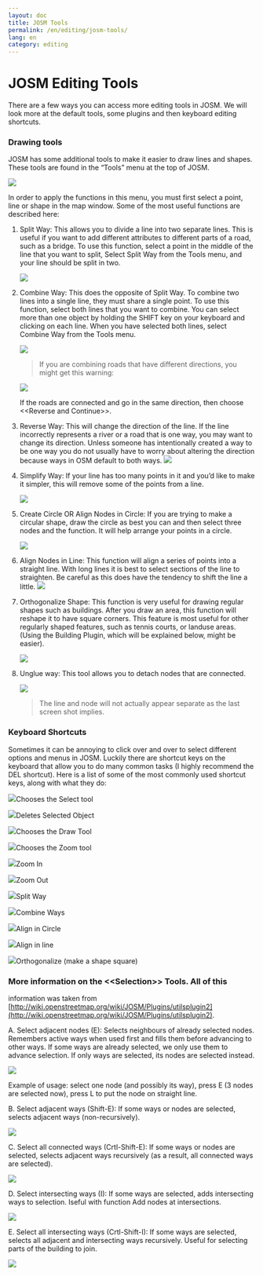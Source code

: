 ```yaml
---
layout: doc
title: JOSM Tools
permalink: /en/editing/josm-tools/
lang: en
category: editing
---
```


JOSM Editing Tools
==================

There are a few ways you can access more editing tools in JOSM. We will
look more at the default tools, some plugins and then keyboard editing
shortcuts.

### Drawing tools

JOSM has some additional tools to make it easier to
draw lines and shapes. These tools are found in the “Tools” menu at the
top of JOSM.

![]({{site.baseurl}}/images/intermediate/en_edit_in_detail_image12.png)

In order to apply the functions in this menu, you must first select a
point, line or shape in the map window. Some of the most useful
functions are described here:

1.  Split Way: This allows you to divide a line into two separate lines.
    This is useful if you want to add different attributes to different
    parts of a road, such as a bridge. To use this function, select a
    point in the middle of the line that you want to split, Select Split
    Way from the Tools menu, and your line should be split in two.

    ![]({{site.baseurl}}/images/intermediate/en_edit_in_detail_image38.png)

2.  Combine Way: This does the opposite of Split Way. To combine two
    lines into a single line, they must share a single point. To use
    this function, select both lines that you want to combine. You can
    select more than one object by holding the SHIFT key on your
    keyboard and clicking on each line. When you have selected both
    lines, select Combine Way from the Tools menu.

    ![]({{site.baseurl}}/images/intermediate/en_edit_in_detail_image28.png)

    > If you are combining roads that have different directions, you
    > might get this warning:

    ![]({{site.baseurl}}/images/intermediate/en_edit_in_detail_image15.png)

    If the roads are connected and go in the same direction, then choose
    \<\<Reverse and Continue\>\>.

3.  Reverse Way: This will change the direction of the line. If the line
    incorrectly represents a river or a road that is one way, you may want
    to change its direction.  Unless someone has intentionally created a
    way to be one way you do not usually have to worry about altering
    the direction because ways in OSM default to both ways.
     ![]({{site.baseurl}}/images/intermediate/en_edit_in_detail_image26.png)

4.  Simplify Way: If your line has too many points in it and you’d like
    to make it simpler, this will remove some of the points from a line.

    ![]({{site.baseurl}}/images/intermediate/en_edit_in_detail_image41.png)

5.  Create Circle OR Align Nodes in Circle: If you are trying to make a
    circular shape, draw the circle as best you can and then select
    three nodes and the function. It will help arrange your points in a
    circle.

    ![]({{site.baseurl}}/images/intermediate/en_edit_in_detail_image04.png)

6.  Align Nodes in Line: This function will align a series of points
    into a straight line.  With long lines it is best to select sections
    of the line to straighten.  Be careful as this does have the
    tendency to shift the line a little. ![]({{site.baseurl}}/images/intermediate/en_edit_in_detail_image17.png)

7.  Orthogonalize Shape: This function is very useful for drawing
    regular shapes such as buildings. After you draw an area, this
    function will reshape it to have square corners. This feature is
    most useful for other regularly shaped features, such as tennis
    courts, or landuse areas. (Using the Building Plugin, which will be
    explained below, might be easier).

    ![]({{site.baseurl}}/images/intermediate/en_edit_in_detail_image45.png)

8.  Unglue way: This tool allows you to detach nodes that are
    connected.  

    ![]({{site.baseurl}}/images/intermediate/en_edit_in_detail_image59.png)

    > The line and node will not actually appear separate as the last
    > screen shot implies.





### Keyboard Shortcuts

Sometimes it can be annoying to click over and over to select different
options and menus in JOSM. Luckily there are shortcut keys on the
keyboard that allow you to do many common tasks (I highly recommend the
DEL shortcut).  Here is a list of some of the most commonly used
shortcut keys, along with what they do:

        

![]({{site.baseurl}}/images/intermediate/en_edit_in_detail_image10.png)Chooses the Select tool

![]({{site.baseurl}}/images/intermediate/en_edit_in_detail_image08.png)Deletes Selected Object

![]({{site.baseurl}}/images/intermediate/en_edit_in_detail_image30.png)Chooses the Draw Tool

![]({{site.baseurl}}/images/intermediate/en_edit_in_detail_image36.png)Chooses the Zoom tool

![]({{site.baseurl}}/images/intermediate/en_edit_in_detail_image21.png)Zoom In

![]({{site.baseurl}}/images/intermediate/en_edit_in_detail_image09.png)Zoom Out

![]({{site.baseurl}}/images/intermediate/en_edit_in_detail_image01.png)Split Way

![]({{site.baseurl}}/images/intermediate/en_edit_in_detail_image34.png)Combine Ways

![]({{site.baseurl}}/images/intermediate/en_edit_in_detail_image29.png)Align in Circle

![]({{site.baseurl}}/images/intermediate/en_edit_in_detail_image53.png)Align in line

![]({{site.baseurl}}/images/intermediate/en_edit_in_detail_image40.png)Orthogonalize (make a shape square)

### More information on the \<\<Selection\>\> Tools.  All of this
information was taken from
[http://wiki.openstreetmap.org/wiki/JOSM/Plugins/utilsplugin2](http://wiki.openstreetmap.org/wiki/JOSM/Plugins/utilsplugin2).
 

A. Select adjacent nodes (E):  Selects neighbours of already selected
nodes. Remembers active ways when used first and fills them before
advancing to other ways.  If some ways are already selected, we only use
them to advance selection.  If only ways are selected, its nodes are
selected instead.

![]({{site.baseurl}}/images/intermediate/en_edit_in_detail_image52.png)

Example of usage: select one node (and possibly its way), press E (3
nodes are selected now), press L to put the node on straight line.

B. Select adjacent ways (Shift-E):  If some ways or nodes are selected,
selects adjacent ways (non-recursively).

![]({{site.baseurl}}/images/intermediate/en_edit_in_detail_image33.png)

C. Select all connected ways (Crtl-Shift-E): If some ways or nodes are
selected, selects adjacent ways recursively (as a result, all connected
ways are selected).

![]({{site.baseurl}}/images/intermediate/en_edit_in_detail_image51.png)

D. Select intersecting ways (I): If some ways are selected, adds
intersecting ways to selection. Iseful with function Add nodes at
intersections.

![]({{site.baseurl}}/images/intermediate/en_edit_in_detail_image39.png)

E. Select all intersecting ways (Crtl-Shift-I): If some ways are
selected, selects all adjacent and intersecting ways recursively. Useful
for selecting parts of the building to join.

![]({{site.baseurl}}/images/intermediate/en_edit_in_detail_image16.png)
